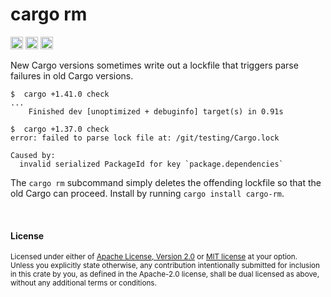# cargo rm

[<img alt="github" src="https://img.shields.io/badge/github-dtolnay/cargo--rm-8da0cb?style=for-the-badge&labelColor=555555&logo=github" height="20">](https://github.com/dtolnay/cargo-rm)
[<img alt="crates.io" src="https://img.shields.io/crates/v/cargo-rm.svg?style=for-the-badge&color=fc8d62&logo=rust" height="20">](https://crates.io/crates/cargo-rm)
[<img alt="build status" src="https://img.shields.io/github/workflow/status/dtolnay/cargo-rm/CI/master?style=for-the-badge" height="20">](https://github.com/dtolnay/cargo-rm/actions?query=branch%3Amaster)

New Cargo versions sometimes write out a lockfile that triggers parse failures
in old Cargo versions.

```console
$  cargo +1.41.0 check
...
    Finished dev [unoptimized + debuginfo] target(s) in 0.91s

$  cargo +1.37.0 check
error: failed to parse lock file at: /git/testing/Cargo.lock

Caused by:
  invalid serialized PackageId for key `package.dependencies`
```

The `cargo rm` subcommand simply deletes the offending lockfile so that the old
Cargo can proceed. Install by running `cargo install cargo-rm`.

<br>

#### License

<sup>
Licensed under either of <a href="LICENSE-APACHE">Apache License, Version
2.0</a> or <a href="LICENSE-MIT">MIT license</a> at your option.
</sup>

<br>

<sub>
Unless you explicitly state otherwise, any contribution intentionally submitted
for inclusion in this crate by you, as defined in the Apache-2.0 license, shall
be dual licensed as above, without any additional terms or conditions.
</sub>
